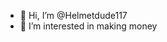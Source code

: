 - 👋 Hi, I’m @Helmetdude117
- 👀 I’m interested in making money


<!---
Helmetdude117/Helmetdude117 is a ✨ special ✨ repository because its `README.md` (this file) appears on your GitHub profile.
You can click the Preview link to take a look at your changes.
--->

